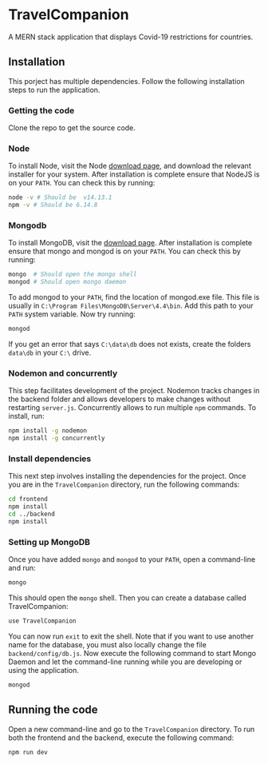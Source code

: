 # TravelCompanion
A MERN stack application that displays Covid-19 restrictions for countries.

## Installation
This porject has multiple dependencies. Follow the following installation steps to run the application.

### Getting the code
Clone the repo to get the source code.

### Node
To install Node, visit the Node [download page](https://nodejs.org/en/download/), and download the relevant installer for your system.
After installation is complete ensure that NodeJS is on your `PATH`. You can check this by running:
```bash
node -v # Should be  v14.13.1
npm -v # Should be 6.14.8
```

### Mongodb
To install MongoDB, visit the [download page](https://docs.mongodb.com/manual/administration/install-community/).
After installation is complete ensure that mongo and mongod is on your `PATH`. You can check this by running:
```bash
mongo  # Should open the mongo shell
mongod # Should open mongo daemon
```
To add mongod to your `PATH`, find the location of mongod.exe file. This file is usually in `C:\Program Files\MongoDB\Server\4.4\bin`. Add this path to your `PATH` system variable. Now try running:
```bash
mongod
```

If you get an error that says `C:\data\db` does not exists, create the folders `data\db` in your `C:\` drive.

### Nodemon and concurrently
This step facilitates development of the project. Nodemon tracks changes in the backend folder and allows developers to make changes without restarting `server.js`. Concurrently allows to run multiple `npm` commands. To install, run:
```bash
npm install -g nodemon
npm install -g concurrently
```

### Install dependencies
This next step involves installing the dependencies for the project. Once you are in the `TravelCompanion` directory, run the following commands:
```bash
cd frontend
npm install
cd ../backend
npm install
```

### Setting up MongoDB

Once you have added `mongo` and `mongod` to your `PATH`, open a command-line and run:
```bash
mongo
```
This should open the `mongo` shell. Then you can create a database called TravelCompanion:
```bash
use TravelCompanion
````
You can now run `exit` to exit the shell. Note that if you want to use another name for the database, you must also locally change the file `backend/config/db.js`. Now execute the following command to start Mongo Daemon and let the command-line running while you are developing or using the application.
```bash
mongod
````

## Running the code
Open a new command-line and go to the `TravelCompanion` directory. To run both the frontend and the backend, execute the following command:
```bash
npm run dev
````
